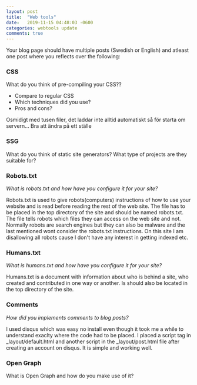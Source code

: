 ```yaml
---
layout: post
title:  "Web tools"
date:   2019-11-15 04:48:03 -0600
categories: webtools update
comments: true
---
```

Your blog page should have multiple posts (Swedish or English) and atleast one post where you reflects over the following:

 
### CSS
What do you think of pre-compiling your CSS??
* Compare to regular CSS
* Which techniques did you use?
* Pros and cons?

Osmidigt med tusen filer, det laddar inte alltid automatiskt så för starta om servern... 
Bra att ändra på ett ställe 
 
### SSG
What do you think of static site generators?
What type of projects are they suitable for?



### Robots.txt
_What is robots.txt and how have you configure it for your site?_

Robots.txt is used to give robots(computers) instructions of how to use your website and is read before reading the rest of the web site. 
The file has to be placed in the top directory of the site and should be named robots.txt. The file tells robots which files they can access on the web site and not. Normally robots are search engines but they can also be malware and the last mentioned wont consider the robots.txt instructions. On this site I am disallowing all robots cause I don't have any interest in getting indexed etc.

### Humans.txt
_What is humans.txt and how have you configure it for your site?_

Humans.txt is a document with information about who is behind a site, who created and contributed in one way or another. Is should also be located in the top directory of the site. 

### Comments
_How did you implements comments to blog posts?_

I used disqus which was easy no install even though it took me a while to understand exaclty where the code had to be placed. I placed a script tag in _layout/default.html and another script in the _layout/post.html file after creating an account on disqus. It is simple and working well.

### Open Graph
What is Open Graph and how do you make use of it?